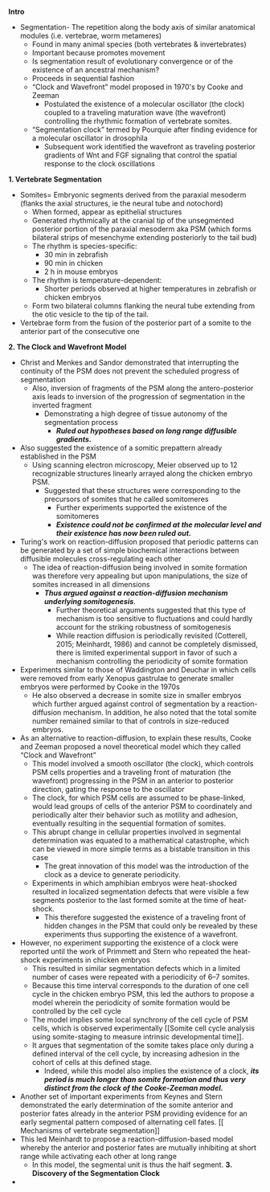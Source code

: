 **Intro**
- Segmentation- The repetition along the body axis of similar anatomical modules (i.e. vertebrae, worm metameres)
	- Found in many animal species (both vertebrates & invertebrates)
	- Important because promotes movement
	- Is segmentation result of evolutionary convergence or of the existence of an ancestral mechanism?
	- Proceeds in sequential fashion
	- “Clock and Wavefront” model proposed in 1970's by Cooke and Zeeman 
		- Postulated the existence of a molecular oscillator (the clock) coupled to a traveling maturation wave (the wavefront) controlling the rhythmic formation of vertebrate somites.
	- “Segmentation clock” termed by Pourquie after finding  evidence for a molecular oscillator in drosophila 
		- Subsequent work identified the wavefront as traveling posterior gradients of Wnt and FGF signaling that control the spatial response to the clock oscillations

**1. Vertebrate Segmentation**
- Somites= Embryonic segments derived from the paraxial mesoderm (flanks the axial structures, ie the neural tube and notochord)
	- When formed, appear as epithelial structures
	-  Generated rhythmically at the cranial tip of the unsegmented posterior portion of the paraxial mesoderm aka PSM (which forms bilateral strips of mesenchyme extending posteriorly to the tail bud)
	- The rhythm is species-specific: 
		- 30 min in zebrafish 
		- 90 min in chicken 
		- 2 h in mouse embryos
	- The rhythm is temperature-dependent: 
		- Shorter periods observed at higher temperatures in zebrafish or chicken embryos 
	- Form two bilateral columns flanking the neural tube extending from the otic vesicle to the tip of the tail.
- Vertebrae form from the fusion of the posterior part of a somite to the anterior part of the consecutive one 

**2. The Clock and Wavefront Model**
- Christ and Menkes and Sandor demonstrated that interrupting the continuity of the PSM does not prevent the scheduled progress of segmentation
	- Also, inversion of fragments of the PSM along the antero-posterior axis leads to inversion of the progression of segmentation in the inverted fragment
		- Demonstrating a high degree of tissue autonomy of the segmentation process
			- ***Ruled out hypotheses based on long range diffusible gradients.*** 
- Also suggested the existence of a somitic prepattern already established in the PSM
	- Using scanning electron microscopy, Meier observed up to 12 recognizable structures linearly arrayed along the chicken embryo PSM. 
		- Suggested that these structures were corresponding to the precursors of somites that he called somitomeres
			- Further experiments supported the existence of the somitomeres
			- ***Existence could not be confirmed at the molecular level and their existence has now been ruled out.*** 
- Turing's work on reaction-diffusion proposed that periodic patterns can be generated by a set of simple biochemical interactions between diffusible molecules cross-regulating each other 
	- The idea of reaction-diffusion being involved in somite formation was therefore very appealing but upon manipulations, the size of somites increased in all dimensions
		- ***Thus argued against a reaction-diffusion mechanism underlying somitogenesis***. 
			- Further theoretical arguments suggested that this type of mechanism is too sensitive to fluctuations and could hardly account for the striking robustness of somitogenesis
			- While reaction diffusion is periodically revisited (Cotterell, 2015; Meinhardt, 1986) and cannot be completely dismissed, there is limited experimental support in favor of such a mechanism controlling the periodicity of somite formation
- Experiments similar to those of Waddington and Deuchar in which cells were removed from early Xenopus gastrulae to generate smaller embryos were performed by Cooke in the 1970s
	- He also observed a decrease in somite size in smaller embryos which further argued against control of segmentation by a reaction-diffusion mechanism. In addition, he also noted that the total somite number remained similar to that of controls in size-reduced embryos. 
- As an alternative to reaction-diffusion, to explain these results, Cooke and Zeeman proposed a novel theoretical model which they called “Clock and Wavefront”
	- This model involved a smooth oscillator (the clock), which controls PSM cells properties and a traveling front of maturation (the wavefront) progressing in the PSM in an anterior to posterior direction, gating the response to the oscillator
	- The clock, for which PSM cells are assumed to be phase-linked, would lead groups of cells of the anterior PSM to coordinately and periodically alter their behavior such as motility and adhesion, eventually resulting in the sequential formation of somites.
	- This abrupt change in cellular properties involved in segmental determination was equated to a mathematical catastrophe, which can be viewed in more simple terms as a bistable transition in this case
		- The great innovation of this model was the introduction of the clock as a device to generate periodicity. 
	- Experiments in which amphibian embryos were heat-shocked resulted in localized segmentation defects that were visible a few segments posterior to the last formed somite at the time of heat-shock. 
		- This therefore suggested the existence of a traveling front of hidden changes in the PSM that could only be revealed by these experiments thus supporting the existence of a wavefront. 
- However, no experiment supporting the existence of a clock were reported until the work of Primmett and Stern who repeated the heat-shock experiments in chicken embryos 
	- This resulted in similar segmentation defects which in a limited number of cases were repeated with a periodicity of 6–7 somites. 
	- Because this time interval corresponds to the duration of one cell cycle in the chicken embryo PSM, this led the authors to propose a model wherein the periodicity of somite formation would be controlled by the cell cycle
	- The model implies some local synchrony of the cell cycle of PSM cells, which is observed experimentally [[Somite cell cycle analysis using somite-staging to measure intrinsic developmental time]]. 
	- It argues that segmentation of the somite takes place only during a defined interval of the cell cycle, by increasing adhesion in the cohort of cells at this defined stage. 
		- Indeed, while this model also implies the existence of a clock, ***its period is much longer than somite formation and thus very distinct from the clock of the Cooke-Zeeman model.***
- Another set of important experiments from Keynes and Stern demonstrated the early determination of the somite anterior and posterior fates already in the anterior PSM providing evidence for an early segmental pattern composed of alternating cell fates.  [[ Mechanisms of vertebrate segmentation]]
- This led Meinhardt to propose a reaction-diffusion-based model whereby the anterior and posterior fates are mutually inhibiting at short range while activating each other at long range
	- In this model, the segmental unit is thus the half segment.
**3. Discovery of the Segmentation Clock**
- 